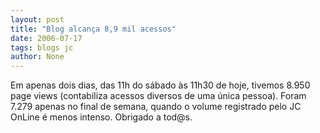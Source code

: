 ```yaml
---
layout: post
title: "Blog alcança 8,9 mil acessos"
date: 2006-07-17
tags: blogs jc
author: None
---
```


Em apenas dois dias, das 11h do sábado às 11h30 de hoje, tivemos 8.950 page views (contabiliza acessos diversos de uma única pessoa). Foram 7.279 apenas no final de semana, quando o volume registrado pelo JC OnLine é menos intenso. 
Obrigado a tod@s. 